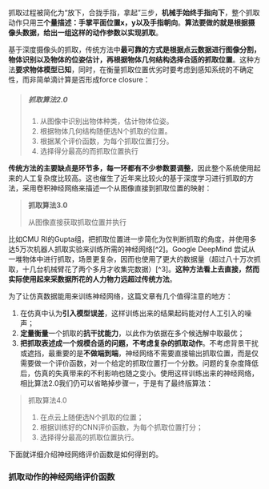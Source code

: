 抓取过程被简化为“放下，合拢手指，拿起”三步，**机械手始终手指向下**，整个抓取动作只用**三个量描述：手掌平面位置x，y以及手指朝向**。**算法要做的就是根据摄像头数据，给出一组这样的动作参数以实现抓取**。

基于深度摄像头的抓取，传统方法中**最可靠的方式是根据点云数据进行图像分割，物体识别以及物体的位姿估计，再根据物体几何结构选择合适的抓取位置**。这种方法**要求物体模型已知**，同时，在衡量抓取位置优劣时要考虑到感知系统的不确定性，而非简单滴计算是否形成force closure：

> ##### **抓取算法2.0**
>
> 1. 从图像中识别出物体种类，估计物体位姿。
> 2. 根据物体几何结构随便选N个抓取的位置。
> 3. 根据某个评价函数，为每个抓取位置打分。
> 4. 选择得分最高的而抓取位置执行

**传统方法的主要缺点是环节多，每一环都有不少参数要调整**，因此整个系统使用起来的人工复杂度比较高。这也催生了近年来比较火的基于深度学习进行抓取的方法，采用卷积神经网络来描述一个从图像直接到抓取位置的映射：

> **抓取算法3.0**
>
> 从图像直接获取抓取位置并执行

比如CMU RI的Gupta组，把抓取位置进一步简化为仅判断抓取的角度，并使用多达5万次机器人抓取实验来训练所需的神经网络[^2]。Google DeepMind 尝试从一堆物体中进行抓取，场景更复杂，因而也使用了更大的数据量（超过八十万次抓取，十几台机械臂花了两个多月才收集完数据）[^3]。**这种方法看上去直接，然而实际使用起来采数据所花的人力物力远超过传统方法**。

为了让仿真数据能用来训练神经网络，这篇文章有几个值得注意的地方：

1. 在仿真中认为**引入模型误差**，这样训练出来的结果起码能对付人工引入的噪声；
2. **定量衡量**一个抓取的**抗干扰能力**，以此作为依据在多个候选解中取最优；
3. **把抓取表述成一个规模合适的问题，不考虑复杂的抓取动作**。不考虑背景干扰或遮挡，最重要的是**不做端到端**，神经网络不需要直接输出抓取位置，而是仅需要做一个评价函数，对一个给定的抓取位置打一个分数。问题的复杂度降低后，仿真的失真带来的不利影响也随之变小。使用这样训练出来的神经网络，相比算法2.0我们仍可以省略掉步骤一，于是有了最终版算法：

> 抓取算法4.0
>
> 1. 在点云上随便选N个抓取的位置；
> 2. 根据训练好的CNN评价函数，为每个抓取位置打分；
> 3. 选择得分最高的抓取位置执行。

下面就详细介绍神经网络评价函数是如何得到的。

### 抓取动作的神经网络评价函数



